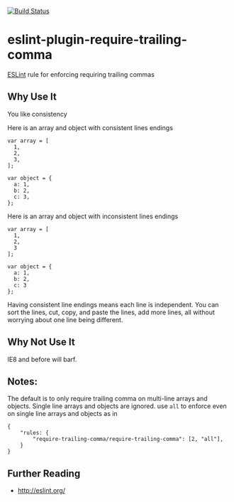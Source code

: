 [![Build Status](https://travis-ci.org/greggman/eslint-plugin-require-trailing-comma.svg)](https://travis-ci.org/greggman/eslint-plugin-require-trailing-comma)

# eslint-plugin-require-trailing-comma

<a href="http://eslint.org/">ESLint</a> rule for enforcing requiring trailing commas

## Why Use It

You like consistency

Here is an array and object with consistent lines endings

    var array = [
      1,
      2,
      3,
    ];

    var object = {
      a: 1,
      b: 2,
      c: 3,
    };

Here is an array and object with inconsistent lines endings

    var array = [
      1,
      2,
      3
    ];

    var object = {
      a: 1,
      b: 2,
      c: 3
    };

Having consistent line endings means each line is independent. You can sort the lines, cut, copy, and paste
the lines, add more lines, all without worrying about one line being different.

## Why Not Use It

IE8 and before will barf.

## Notes:

The default is to only require trailing comma on multi-line arrays and objects. Single line arrays and
objects are ignored. use `all` to enforce even on single line arrays and objects as in

    {
        "rules: {
            "require-trailing-comma/require-trailing-comma": [2, "all"],
        }
    }

## Further Reading

* http://eslint.org/

